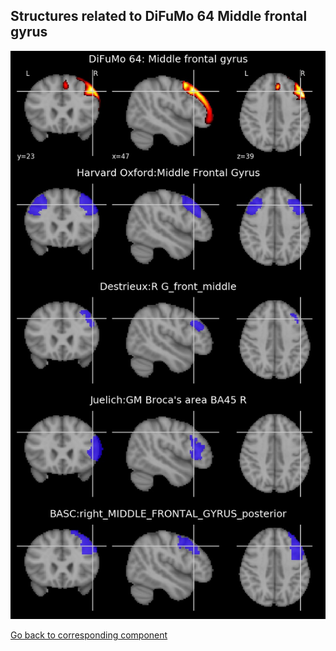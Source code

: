 


## Structures related to DiFuMo 64 Middle frontal gyrus

![51](51.jpg "Structures related to DiFuMo 64 Middle frontal gyrus")

[Go back to corresponding component](https://parietal-inria.github.io/DiFuMo/64/html/51.html)